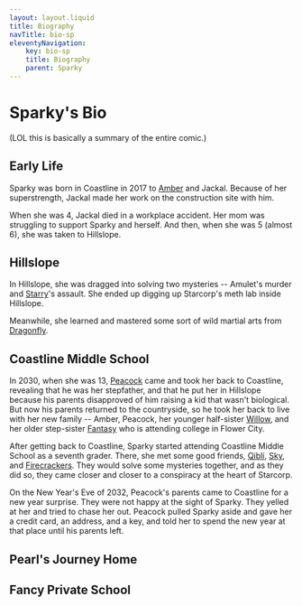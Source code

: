 ```yaml
---
layout: layout.liquid
title: Biography
navTitle: bio-sp
eleventyNavigation:
    key: bio-sp
    title: Biography
    parent: Sparky
---
```


# Sparky's Bio

(LOL this is basically a summary of the entire comic.)

## Early Life

Sparky was born in Coastline in 2017 to [Amber](../amber/) and Jackal. Because of her superstrength, Jackal made her work on the construction site with him.

When she was 4, Jackal died in a workplace accident. Her mom was struggling to support Sparky and herself. And then, when she was 5 (almost 6), she was taken to Hillslope.

## Hillslope

In Hillslope, she was dragged into solving two mysteries -- Amulet's murder and [Starry](../starry/)'s assault. She ended up digging up Starcorp's meth lab inside Hillslope.

Meanwhile, she learned and mastered some sort of wild martial arts from [Dragonfly](../dragonfly/).

## Coastline Middle School

In 2030, when she was 13, [Peacock](../peacock/) came and took her back to Coastline, revealing that he was her stepfather, and that he put her in Hillslope because his parents disapproved of him raising a kid that wasn't biological. But now his parents returned to the countryside, so he took her back to live with her new family -- Amber, Peacock, her younger half-sister [Willow](../willow/), and her older step-sister [Fantasy](../fantasy/) who is attending college in Flower City.

After getting back to Coastline, Sparky started attending Coastline Middle School as a seventh grader. There, she met some good friends, [Qibli](../qibli/), [Sky](../sky/), and [Firecrackers](../firecrackers/). They would solve some mysteries together, and as they did so, they came closer and closer to a conspiracy at the heart of Starcorp.

On the New Year's Eve of 2032, Peacock's parents came to Coastline for a new year surprise. They were not happy at the sight of Sparky. They yelled at her and tried to chase her out. Peacock pulled Sparky aside and gave her a credit card, an address, and a key, and told her to spend the new year at that place until his parents left.

## Pearl's Journey Home

## Fancy Private School

